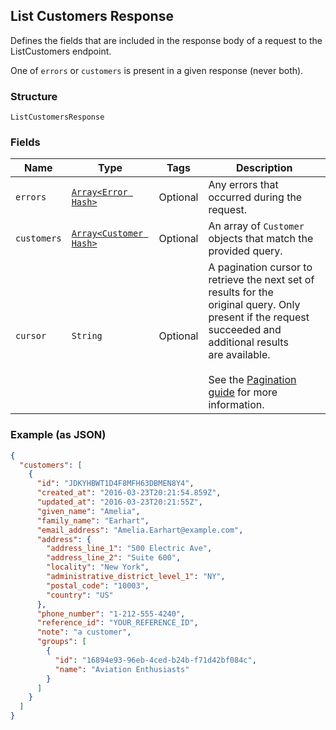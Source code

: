 ## List Customers Response

Defines the fields that are included in the response body of
a request to the ListCustomers endpoint.

One of `errors` or `customers` is present in a given response (never both).

### Structure

`ListCustomersResponse`

### Fields

| Name | Type | Tags | Description |
|  --- | --- | --- | --- |
| `errors` | [`Array<Error Hash>`](/doc/models/error.md) | Optional | Any errors that occurred during the request. |
| `customers` | [`Array<Customer Hash>`](/doc/models/customer.md) | Optional | An array of `Customer` objects that match the provided query. |
| `cursor` | `String` | Optional | A pagination cursor to retrieve the next set of results for the<br>original query. Only present if the request succeeded and additional results<br>are available.<br><br>See the [Pagination guide](https://developer.squareup.com/docs/working-with-apis/pagination) for more information. |

### Example (as JSON)

```json
{
  "customers": [
    {
      "id": "JDKYHBWT1D4F8MFH63DBMEN8Y4",
      "created_at": "2016-03-23T20:21:54.859Z",
      "updated_at": "2016-03-23T20:21:55Z",
      "given_name": "Amelia",
      "family_name": "Earhart",
      "email_address": "Amelia.Earhart@example.com",
      "address": {
        "address_line_1": "500 Electric Ave",
        "address_line_2": "Suite 600",
        "locality": "New York",
        "administrative_district_level_1": "NY",
        "postal_code": "10003",
        "country": "US"
      },
      "phone_number": "1-212-555-4240",
      "reference_id": "YOUR_REFERENCE_ID",
      "note": "a customer",
      "groups": [
        {
          "id": "16894e93-96eb-4ced-b24b-f71d42bf084c",
          "name": "Aviation Enthusiasts"
        }
      ]
    }
  ]
}
```

